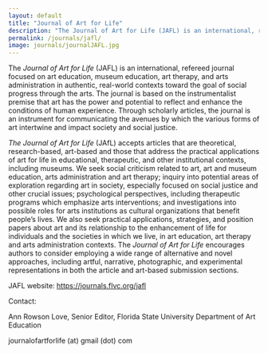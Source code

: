 ```yaml
---
layout: default
title: "Journal of Art for Life"
description: "The Journal of Art for Life (JAFL) is an international, refereed journal focused on art education, museum education, art therapy, and arts administration in authentic, real-world contexts toward the goal of social progress through the arts."
permalink: /journals/jafl/
image: journals/journalJAFL.jpg
---
```


The *Journal of Art for Life* (JAFL) is an international, refereed journal focused on art education, museum education, art therapy, and arts administration in authentic, real-world contexts toward the goal of social progress through the arts. The journal is based on the instrumentalist premise that art has the power and potential to reflect and enhance the conditions of human experience. Through scholarly articles, the journal is an instrument for communicating the avenues by which the various forms of art intertwine and impact society and social justice.

*The Journal of Art for Life* (JAfL) accepts articles that are theoretical, research-based, art-based and those that address the practical applications of art for life in educational, therapeutic, and other institutional contexts, including museums. We seek social criticism related to art, art and museum education, arts administration and art therapy; inquiry into potential areas of exploration regarding art in society, especially focused on social justice and other crucial issues; psychological perspectives, including therapeutic programs which emphasize arts interventions; and investigations into possible roles for arts institutions as cultural organizations that benefit people’s lives. We also seek practical applications, strategies, and position papers about art and its relationship to the enhancement of life for individuals and the societies in which we live, in art education, art therapy and arts administration contexts.  The *Journal of Art for Life* encourages authors to consider employing a wide range of alternative and novel approaches, including artful, narrative, photographic, and experimental representations in both the article and art-based submission sections. 

JAFL website: https://journals.flvc.org/jafl

Contact:

Ann Rowson Love, Senior Editor, Florida State University Department of Art Education

journalofartforlife (at) gmail (dot) com
